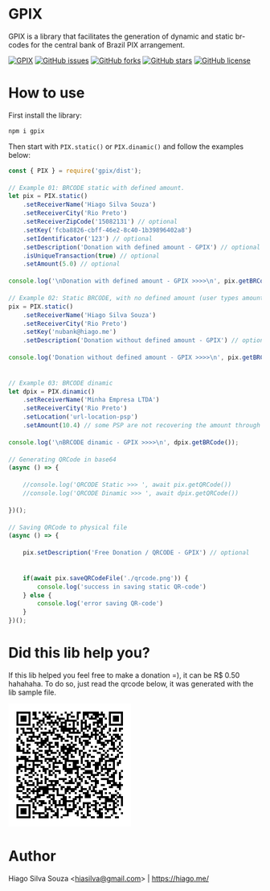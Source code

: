 # GPIX

GPIX is a library that facilitates the generation of dynamic and static br-codes for the central bank of Brazil PIX arrangement.

[![GPIX](https://circleci.com/gh/hiagodotme/gpix.svg?style=svg)](https://circleci.com/gh/hiagodotme/gpix) [![GitHub issues](https://img.shields.io/github/issues/hiagodotme/gpix)](https://github.com/hiagodotme/gpix/issues) [![GitHub forks](https://img.shields.io/github/forks/hiagodotme/gpix)](https://github.com/hiagodotme/gpix/network) [![GitHub stars](https://img.shields.io/github/stars/hiagodotme/gpix)](https://github.com/hiagodotme/gpix/stargazers) [![GitHub license](https://img.shields.io/github/license/hiagodotme/gpix)](https://github.com/hiagodotme/gpix/blob/main/LICENSE)

# How to use

First install the library:

```sh
npm i gpix
```

Then start with `PIX.static()` or `PIX.dinamic()` and follow the examples below:


```javascript
const { PIX } = require('gpix/dist');

// Example 01: BRCODE static with defined amount.
let pix = PIX.static()
    .setReceiverName('Hiago Silva Souza')
    .setReceiverCity('Rio Preto')
    .setReceiverZipCode('15082131') // optional
    .setKey('fcba8826-cbff-46e2-8c40-1b39896402a8')
    .setIdentificator('123') // optional
    .setDescription('Donation with defined amount - GPIX') // optional
    .isUniqueTransaction(true) // optional
    .setAmount(5.0) // optional

console.log('\nDonation with defined amount - GPIX >>>>\n', pix.getBRCode())

// Example 02: Static BRCODE, with no defined amount (user types amount) and the defined identifier is 123
pix = PIX.static()
    .setReceiverName('Hiago Silva Souza')
    .setReceiverCity('Rio Preto')
    .setKey('nubank@hiago.me')
    .setDescription('Donation without defined amount - GPIX') // optional

console.log('Donation without defined amount - GPIX >>>>\n', pix.getBRCode())


// Example 03: BRCODE dinamic
let dpix = PIX.dinamic()
    .setReceiverName('Minha Empresa LTDA')
    .setReceiverCity('Rio Preto')
    .setLocation('url-location-psp')
    .setAmount(10.4) // some PSP are not recovering the amount through the charge. Then temporarily enter the amount to avoid problems.

console.log('\nBRCODE dinamic - GPIX >>>>\n', dpix.getBRCode());

// Generating QRCode in base64
(async () => {

    //console.log('QRCODE Static >>> ', await pix.getQRCode())
    //console.log('QRCODE Dinamic >>> ', await dpix.getQRCode())

})();

// Saving QRCode to physical file
(async () => {

    pix.setDescription('Free Donation / QRCODE - GPIX') // optional


    if(await pix.saveQRCodeFile('./qrcode.png')) {
        console.log('success in saving static QR-code')
    } else {
        console.log('error saving QR-code')
    }
})();
```

# Did this lib help you?

If this lib helped you feel free to make a donation =), it can be R$ 0.50 hahahaha. To do so, just read the qrcode below, it was generated with the lib sample file.

![QRCode Doação](https://github.com/hiagodotme/gpix/blob/main/qrcode.png?raw=true)

# Author

Hiago Silva Souza <<hiasilva@gmail.com>> | https://hiago.me/
